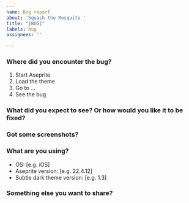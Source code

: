 ```yaml
---
name: Bug report
about: 'Squash the Mosquito '
title: "[BUG]"
labels: bug
assignees: ''

---
```


### Where did you encounter the bug?
1. Start Aseprite
2. Load the theme
3. Go to ...
4. See the bug

### What did you expect to see? Or how would you like it to be fixed?

### Got some screenshots?

### What are you using?
 - OS: [e.g. iOS]
 - Aseprite version: [e.g. 22.4.12]
 - Subtle dark theme version: [e.g. 1.3]

### Something else you want to share?
